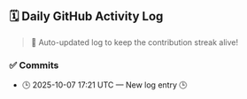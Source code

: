 ## 🗓️ Daily GitHub Activity Log

> 🤖 Auto-updated log to keep the contribution streak alive!

### ✅ Commits

- 🕒 2025-10-07 17:21 UTC — New log entry 🕒

